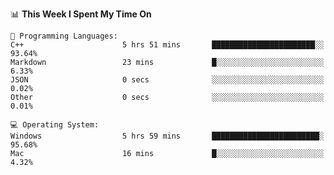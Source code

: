 
<!--START_SECTION:waka-->
📊 **This Week I Spent My Time On** 

```text
💬 Programming Languages: 
C++                      5 hrs 51 mins       ███████████████████████░░   93.64% 
Markdown                 23 mins             █░░░░░░░░░░░░░░░░░░░░░░░░   6.33% 
JSON                     0 secs              ░░░░░░░░░░░░░░░░░░░░░░░░░   0.02% 
Other                    0 secs              ░░░░░░░░░░░░░░░░░░░░░░░░░   0.01%

💻 Operating System: 
Windows                  5 hrs 59 mins       ████████████████████████░   95.68% 
Mac                      16 mins             █░░░░░░░░░░░░░░░░░░░░░░░░   4.32%

```


<!--END_SECTION:waka-->
